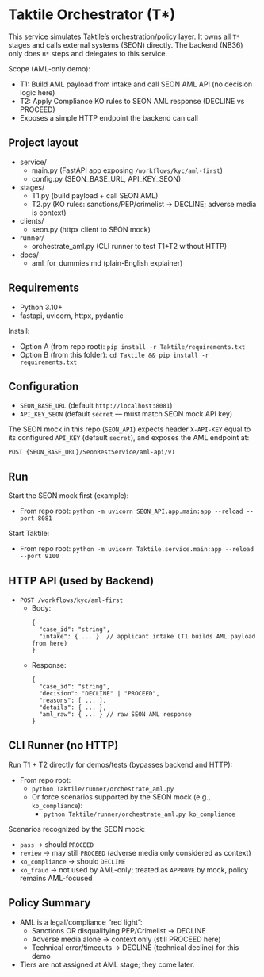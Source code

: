 # Taktile Orchestrator (T*)

This service simulates Taktile’s orchestration/policy layer. It owns all `T*` stages and calls external systems (SEON) directly. The backend (NB36) only does `B*` steps and delegates to this service.

Scope (AML-only demo):
- T1: Build AML payload from intake and call SEON AML API (no decision logic here)
- T2: Apply Compliance KO rules to SEON AML response (DECLINE vs PROCEED)
- Exposes a simple HTTP endpoint the backend can call

## Project layout

- service/
  - main.py (FastAPI app exposing `/workflows/kyc/aml-first`)
  - config.py (SEON_BASE_URL, API_KEY_SEON)
- stages/
  - T1.py (build payload + call SEON AML)
  - T2.py (KO rules: sanctions/PEP/crimelist → DECLINE; adverse media is context)
- clients/
  - seon.py (httpx client to SEON mock)
- runner/
  - orchestrate_aml.py (CLI runner to test T1+T2 without HTTP)
- docs/
  - aml_for_dummies.md (plain-English explainer)

## Requirements

- Python 3.10+
- fastapi, uvicorn, httpx, pydantic

Install:
- Option A (from repo root): `pip install -r Taktile/requirements.txt`
- Option B (from this folder): `cd Taktile && pip install -r requirements.txt`

## Configuration

- `SEON_BASE_URL` (default `http://localhost:8081`)
- `API_KEY_SEON` (default `secret` — must match SEON mock API key)

The SEON mock in this repo (`SEON_API`) expects header `X-API-KEY` equal to its configured `API_KEY` (default `secret`), and exposes the AML endpoint at:
```
POST {SEON_BASE_URL}/SeonRestService/aml-api/v1
```

## Run

Start the SEON mock first (example):
- From repo root: `python -m uvicorn SEON_API.app.main:app --reload --port 8081`

Start Taktile:
- From repo root: `python -m uvicorn Taktile.service.main:app --reload --port 9100`

## HTTP API (used by Backend)

- `POST /workflows/kyc/aml-first`
  - Body:
    ```
    {
      "case_id": "string",
      "intake": { ... }  // applicant intake (T1 builds AML payload from here)
    }
    ```
  - Response:
    ```
    {
      "case_id": "string",
      "decision": "DECLINE" | "PROCEED",
      "reasons": [ ... ],
      "details": { ... },
      "aml_raw": { ... } // raw SEON AML response
    }
    ```

## CLI Runner (no HTTP)

Run T1 + T2 directly for demos/tests (bypasses backend and HTTP):

- From repo root:
  - `python Taktile/runner/orchestrate_aml.py`
  - Or force scenarios supported by the SEON mock (e.g., `ko_compliance`):
    - `python Taktile/runner/orchestrate_aml.py ko_compliance`

Scenarios recognized by the SEON mock:
- `pass` → should `PROCEED`
- `review` → may still `PROCEED` (adverse media only considered as context)
- `ko_compliance` → should `DECLINE`
- `ko_fraud` → not used by AML-only; treated as `APPROVE` by mock, policy remains AML-focused

## Policy Summary

- AML is a legal/compliance “red light”:
  - Sanctions OR disqualifying PEP/Crimelist → DECLINE
  - Adverse media alone → context only (still PROCEED here)
  - Technical error/timeouts → DECLINE (technical decline) for this demo
- Tiers are not assigned at AML stage; they come later.
